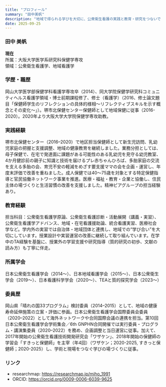 ```yaml
---
title: "プロフィール"
summary: "田中美帆"
description: "地域で得られる学びを大切に、公衆衛生看護の実践と教育・研究をつないでいます。"
date: 2025-09-25
---
```


### 田中 美帆
**現在**  
所属：大阪大学医学系研究科保健学専攻  
領域：公衆衛生看護学、地域看護学

### 学歴・職歴
岡山大学医学部保健学科看護学専攻卒（2014）、同大学院保健学研究科コミュニティヘルス看護学領域・博士前期課程修了、修士（看護学）（2016、修士論文題目「保健師学生のリフレクションの具体的様相～リフレクティブスキルを示す概念とその変化～」）。堺市北保健センター保健師として地域保健に従事（2016-2020）。2020年より大阪大学大学院保健学専攻助教。
  
### 実践経験
堺市北保健センター（2016–2020）で地区担当保健師として新生児訪問、乳幼児家庭の把握と支援調整、地域の健康教育を継続しました。業務分担としては、母子保健で、在宅で発達面に課題がある可能性のある乳幼児を見守る幼児教室、4か月健診前の親子に知識と技術を届けるプレ赤ちゃんひろば、多胎家庭の交流を支える多胎の会、育児不安の軽減をめざす要支援ママの会を企画・運営し、年度末評価で改善を重ねました。成人保健では40～75歳を対象とする特定保健指導と官民協働ネットワーク事業を推進。医療・福祉・教育・企業と協働し、住民主体の場づくりと生活習慣の改善を支援しました。精神ピアグループの担当経験あり。
  
### 教育経験
担当科目：公衆衛生看護学原論、公衆衛生看護診断・活動展開（講義・実習）、公衆衛生看護学アドバンス、地域・在宅看護援助論、統合看護実習、医療社会学など。学内外の実習では自治体・地域団体と連携し、地域での“学び合い”を大切にしています。授業設計や実習運営の改善に継続して取り組んでいます。在学中のTA経験を基盤に、授業外の学習支援や研究指導（質的研究の初歩、文献の読み方）も丁寧に伴走。
  
### 所属学会
日本公衆衛生看護学会（2014～）、日本地域看護学会（2015～）、日本公衆衛生学会（2019～）、日本看護科学学会（2020～）、TEAと質的探究学会（2023～）
  
### 委員歴
岡山県「晴れの国33プログラム」検討委員（2014–2015）として、地域の健康寿命延伸施策の立案・評価に参画。日本公衆衛生看護学会国際委員会委員（2020–2022）として海外ネットワークや合同国際会議の連携を担当。第10回日本公衆衛生看護学会学術集会／6th GNPHN合同開催では実行委員・プログラム・講演集委員（2020–2022）を務め、企画調整と当日運営に従事。加えて、2017年開始の公衆衛生看護技術開発研究会「ワザケン」、2018年開始の保健師の学習会「すきっと保健師」を主宰（年4回）（ワザケン；2020-2025, すきっと保健師；2020-2025）し、学術と現場をつなぐ学びの場づくりに従事。
    
### リンク
- researchmap: https://researchmap.jp/miho_1991
- ORCID: https://orcid.org/0009-0006-6039-9625

